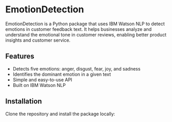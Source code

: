 # EmotionDetection

EmotionDetection is a Python package that uses IBM Watson NLP to detect emotions in customer feedback text. It helps businesses analyze and understand the emotional tone in customer reviews, enabling better product insights and customer service.

## Features

- Detects five emotions: anger, disgust, fear, joy, and sadness
- Identifies the dominant emotion in a given text
- Simple and easy-to-use API
- Built on IBM Watson NLP

## Installation

Clone the repository and install the package locally:

